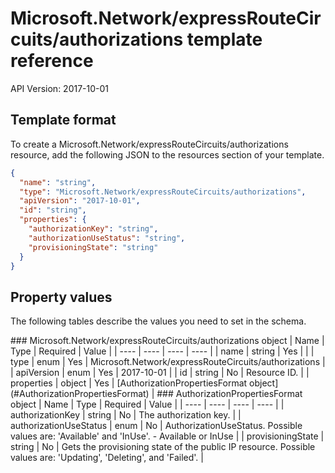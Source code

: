# Microsoft.Network/expressRouteCircuits/authorizations template reference
API Version: 2017-10-01
## Template format

To create a Microsoft.Network/expressRouteCircuits/authorizations resource, add the following JSON to the resources section of your template.

```json
{
  "name": "string",
  "type": "Microsoft.Network/expressRouteCircuits/authorizations",
  "apiVersion": "2017-10-01",
  "id": "string",
  "properties": {
    "authorizationKey": "string",
    "authorizationUseStatus": "string",
    "provisioningState": "string"
  }
}
```
## Property values

The following tables describe the values you need to set in the schema.

<a id="Microsoft.Network/expressRouteCircuits/authorizations" />
### Microsoft.Network/expressRouteCircuits/authorizations object
|  Name | Type | Required | Value |
|  ---- | ---- | ---- | ---- |
|  name | string | Yes |  |
|  type | enum | Yes | Microsoft.Network/expressRouteCircuits/authorizations |
|  apiVersion | enum | Yes | 2017-10-01 |
|  id | string | No | Resource ID. |
|  properties | object | Yes | [AuthorizationPropertiesFormat object](#AuthorizationPropertiesFormat) |


<a id="AuthorizationPropertiesFormat" />
### AuthorizationPropertiesFormat object
|  Name | Type | Required | Value |
|  ---- | ---- | ---- | ---- |
|  authorizationKey | string | No | The authorization key. |
|  authorizationUseStatus | enum | No | AuthorizationUseStatus. Possible values are: 'Available' and 'InUse'. - Available or InUse |
|  provisioningState | string | No | Gets the provisioning state of the public IP resource. Possible values are: 'Updating', 'Deleting', and 'Failed'. |

